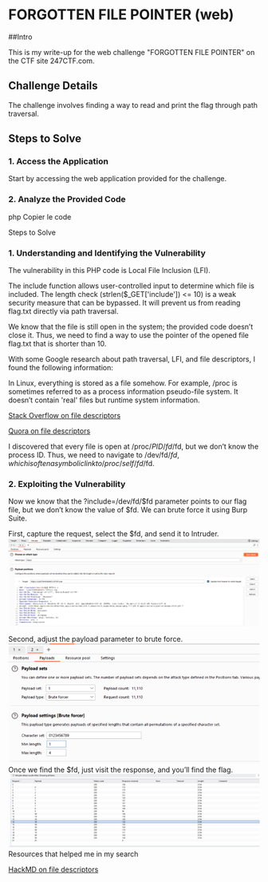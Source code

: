 # ﻿FORGOTTEN FILE POINTER (web)
##Intro

This is my write-up for the web challenge "FORGOTTEN FILE POINTER" on the CTF site 247CTF.com.

## Challenge Details

The challenge involves finding a way to read and print the flag through path traversal.

## Steps to Solve

### 1. Access the Application

Start by accessing the web application provided for the challenge.

### 2. Analyze the Provided Code

php
Copier le code
<?php
  $fp = fopen("/tmp/flag.txt", "r");
  if($_SERVER['REQUEST_METHOD'] === 'GET' && isset($_GET['include']) && strlen($_GET['include']) <= 10) {
    include($_GET['include']);
  }
  fclose($fp);
  echo highlight_file(__FILE__, true);
?>
Steps to Solve

### 1. Understanding and Identifying the Vulnerability

The vulnerability in this PHP code is Local File Inclusion (LFI).

The include function allows user-controlled input to determine which file is included. The length check (strlen($_GET['include']) <= 10) is a weak security measure that can be bypassed. It will prevent us from reading flag.txt directly via path traversal.

We know that the file is still open in the system; the provided code doesn’t close it. Thus, we need to find a way to use the pointer of the opened file flag.txt that is shorter than 10.

With some Google research about path traversal, LFI, and file descriptors, I found the following information:

In Linux, everything is stored as a file somehow. For example, /proc is sometimes referred to as a process information pseudo-file system. It doesn’t contain 'real' files but runtime system information.

[Stack Overflow on file descriptors](https://stackoverflow.com/questions/36429787/how-do-i-copy-or-move-remote-files-with-phpseclib/36558913#36558913)

[Quora on file descriptors](https://www.quora.com/Where-do-file-descriptors-get-stored-in-Linux#:~:text=The%20file%20descriptor%20will%20get,%2Ffd”.&text=Once%20you%20find%20the%20process,the%20list%20of%20open%20files)

I discovered that every file is open at /proc/$PID/fd/$fd, but we don’t know the process ID. Thus, we need to navigate to /dev/fd/$fd, which is often a symbolic link to /proc/self/fd/$fd.

### 2. Exploiting the Vulnerability

Now we know that the ?include=/dev/fd/$fd parameter points to our flag file, but we don’t know the value of $fd. We can brute force it using Burp Suite.

First, capture the request, select the $fd, and send it to Intruder.
![Alt text](image1.png)

Second, adjust the payload parameter to brute force.
![Alt text](image2.png)
Once we find the $fd, just visit the response, and you’ll find the flag.
![Alt text](image3.png)
Resources that helped me in my search

[HackMD on file descriptors](https://hackmd.io/@Chivato/rkj-Y1GVI)
